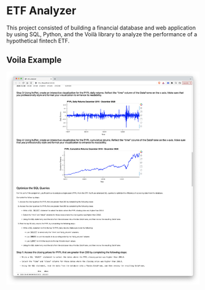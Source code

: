 # ETF Analyzer

This project consisted of building a financial database and web application by using SQL, Python, and the Voilà library to analyze the performance of a hypothetical fintech ETF.

## Voila Example

![Voila](voila.png)
